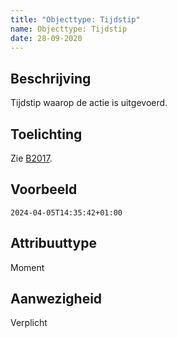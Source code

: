 ```yaml
---
title: "Objecttype: Tijdstip"
name: Objecttype: Tijdstip
date: 28-09-2020
---
```


## Beschrijving
Tijdstip waarop de actie is uitgevoerd.

## Toelichting
Zie [B2017](../../../achtergronddocumentatie/ontwerp/artefacten/2017.md).

## Voorbeeld
`2024-04-05T14:35:42+01:00 `

## Attribuuttype
Moment

## Aanwezigheid
Verplicht 

